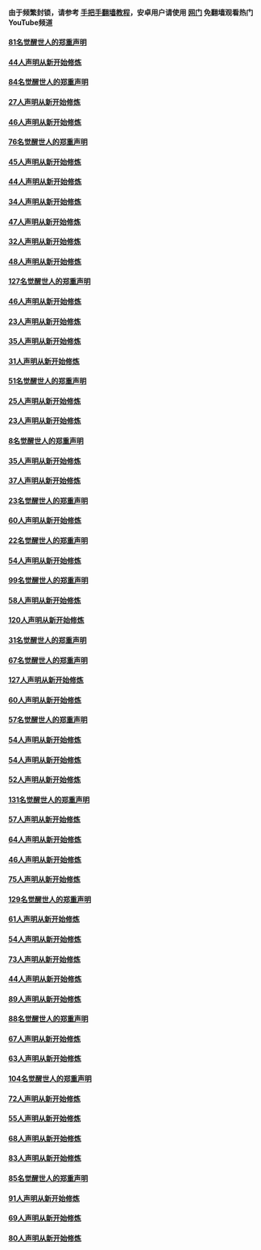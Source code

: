 #### 由于频繁封锁，请参考 [手把手翻墙教程](https://github.com/gfw-breaker/guides/wiki/)，安卓用户请使用 [网门](https://github.com/gfw-breaker/nogfw/blob/master/dl.md?t=03051500) 免翻墙观看热门YouTube频道 

#### [81名觉醒世人的郑重声明](../pages/91/421656.md?t=03051500) 

#### [44人声明从新开始修炼](../pages/91/421544.md?t=03051500) 

#### [84名觉醒世人的郑重声明](../pages/91/421543.md?t=03051500) 

#### [27人声明从新开始修炼](../pages/91/421465.md?t=03051500) 

#### [46人声明从新开始修炼](../pages/91/421454.md?t=03051500) 

#### [76名觉醒世人的郑重声明](../pages/91/421453.md?t=03051500) 

#### [45人声明从新开始修炼](../pages/91/421452.md?t=03051500) 

#### [44人声明从新开始修炼](../pages/91/421422.md?t=03051500) 

#### [34人声明从新开始修炼](../pages/91/421322.md?t=03051500) 

#### [47人声明从新开始修炼](../pages/91/421264.md?t=03051500) 

#### [32人声明从新开始修炼](../pages/91/421225.md?t=03051500) 

#### [48人声明从新开始修炼](../pages/91/421202.md?t=03051500) 

#### [127名觉醒世人的郑重声明](../pages/91/421224.md?t=03051500) 

#### [46人声明从新开始修炼](../pages/91/421203.md?t=03051500) 

#### [23人声明从新开始修炼](../pages/91/421138.md?t=03051500) 

#### [35人声明从新开始修炼](../pages/91/421122.md?t=03051500) 

#### [31人声明从新开始修炼](../pages/91/421081.md?t=03051500) 

#### [51名觉醒世人的郑重声明](../pages/91/421080.md?t=03051500) 

#### [25人声明从新开始修炼](../pages/91/421020.md?t=03051500) 

#### [23人声明从新开始修炼](../pages/91/420884.md?t=03051500) 

#### [8名觉醒世人的郑重声明](../pages/91/420883.md?t=03051500) 

#### [35人声明从新开始修炼](../pages/91/420809.md?t=03051500) 

#### [37人声明从新开始修炼](../pages/91/420766.md?t=03051500) 

#### [23名觉醒世人的郑重声明](../pages/91/420765.md?t=03051500) 

#### [60人声明从新开始修炼](../pages/91/420727.md?t=03051500) 

#### [22名觉醒世人的郑重声明](../pages/91/420726.md?t=03051500) 

#### [54人声明从新开始修炼](../pages/91/420529.md?t=03051500) 

#### [99名觉醒世人的郑重声明](../pages/91/420528.md?t=03051500) 

#### [58人声明从新开始修炼](../pages/91/420198.md?t=03051500) 

#### [120人声明从新开始修炼](../pages/91/420141.md?t=03051500) 

#### [31名觉醒世人的郑重声明](../pages/91/420197.md?t=03051500) 

#### [67名觉醒世人的郑重声明](../pages/91/420140.md?t=03051500) 

#### [127人声明从新开始修炼](../pages/91/420082.md?t=03051500) 

#### [60人声明从新开始修炼](../pages/91/420081.md?t=03051500) 

#### [57名觉醒世人的郑重声明](../pages/91/420080.md?t=03051500) 

#### [54人声明从新开始修炼](../pages/91/419533.md?t=03051500) 

#### [54人声明从新开始修炼](../pages/91/419532.md?t=03051500) 

#### [52人声明从新开始修炼](../pages/91/419531.md?t=03051500) 

#### [131名觉醒世人的郑重声明](../pages/91/419530.md?t=03051500) 

#### [57人声明从新开始修炼](../pages/91/419430.md?t=03051500) 

#### [64人声明从新开始修炼](../pages/91/419429.md?t=03051500) 

#### [46人声明从新开始修炼](../pages/91/419428.md?t=03051500) 

#### [75人声明从新开始修炼](../pages/91/419427.md?t=03051500) 

#### [129名觉醒世人的郑重声明](../pages/91/419426.md?t=03051500) 

#### [61人声明从新开始修炼](../pages/91/419198.md?t=03051500) 

#### [54人声明从新开始修炼](../pages/91/419197.md?t=03051500) 

#### [73人声明从新开始修炼](../pages/91/419196.md?t=03051500) 

#### [44人声明从新开始修炼](../pages/91/419075.md?t=03051500) 

#### [89人声明从新开始修炼](../pages/91/419074.md?t=03051500) 

#### [88名觉醒世人的郑重声明](../pages/91/419195.md?t=03051500) 

#### [67人声明从新开始修炼](../pages/91/419073.md?t=03051500) 

#### [63人声明从新开始修炼](../pages/91/419072.md?t=03051500) 

#### [104名觉醒世人的郑重声明](../pages/91/419071.md?t=03051500) 

#### [72人声明从新开始修炼](../pages/91/418902.md?t=03051500) 

#### [55人声明从新开始修炼](../pages/91/418901.md?t=03051500) 

#### [68人声明从新开始修炼](../pages/91/418900.md?t=03051500) 

#### [83人声明从新开始修炼](../pages/91/418757.md?t=03051500) 

#### [85名觉醒世人的郑重声明](../pages/91/418899.md?t=03051500) 

#### [91人声明从新开始修炼](../pages/91/418756.md?t=03051500) 

#### [69人声明从新开始修炼](../pages/91/418755.md?t=03051500) 

#### [80人声明从新开始修炼](../pages/91/418754.md?t=03051500) 

